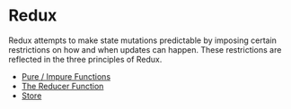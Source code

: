 # Redux

Redux attempts to make state mutations predictable by imposing certain restrictions on how and when updates can happen. These restrictions are reflected in the three principles of Redux.

- [Pure / Impure Functions](pure_impure_function.md) 
- [The Reducer Function](reducer_function.md)
- [Store](store.md)
